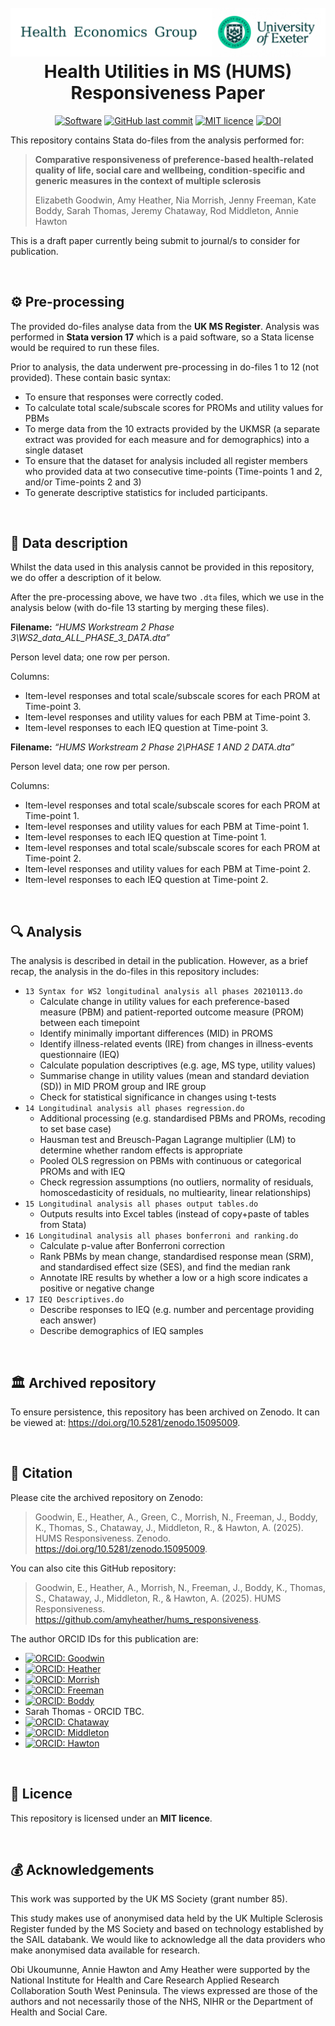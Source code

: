 <h1 align="center">
  <br>
    <a href="https://medicine.exeter.ac.uk/health-community/research/healtheconomics/"><img src="https://raw.githubusercontent.com/amyheather/hums_responsiveness/main/images/exeter_economics.png" alt="Health Economics Group, University of Exeter"></a>
  <br>
  Health Utilities in MS (HUMS) Responsiveness Paper
  <br>
</h1>

<p align="center">
    <a target="_blank" href="https://www.stata.com/"><img src="https://img.shields.io/badge/software-Stata_v17-239120" alt="Software"/></a>
    <a href="#"><img src="https://img.shields.io/github/last-commit/amyheather/hums_responsiveness" alt="GitHub last commit" /></a>
    <a target="_blank" href="https://github.com/amyheather/hums_responsiveness/blob/main/LICENSE"><img src="https://img.shields.io/badge/license-MIT-lightblue.svg" alt="MIT licence"/></a>
    <a target="_blank" href="https://doi.org/10.5281/zenodo.15095009"><img src="https://zenodo.org/badge/DOI/10.5281/zenodo.15095009.svg" alt="DOI"/></a>
</p>

This repository contains Stata do-files from the analysis performed for:

> **Comparative responsiveness of preference-based health-related quality of life, social care and wellbeing, condition-specific and generic measures in the context of multiple sclerosis**
> 
> Elizabeth Goodwin, Amy Heather, Nia Morrish, Jenny Freeman, Kate Boddy, Sarah Thomas, Jeremy Chataway, Rod Middleton, Annie Hawton

This is a draft paper currently being submit to journal/s to consider for publication.

<br>

## ⚙️ Pre-processing

The provided do-files analyse data from the **UK MS Register**. Analysis was performed in **Stata version 17** which is a paid software, so a Stata license would be required to run these files.

Prior to analysis, the data underwent pre-processing in do-files 1 to 12 (not provided). These contain basic syntax:

* To ensure that responses were correctly coded.
* To calculate total scale/subscale scores for PROMs and utility values for PBMs
* To merge data from the 10 extracts provided by the UKMSR (a separate extract was provided for each measure and for demographics) into a single dataset
* To ensure that the dataset for analysis included all register members who provided data at two consecutive time-points (Time-points 1 and 2, and/or Time-points 2 and 3)
* To generate descriptive statistics for included participants.

<br>

## 📜 Data description

Whilst the data used in this analysis cannot be provided in this repository, we do offer a description of it below.

After the pre-processing above, we have two `.dta` files, which we use in the analysis below (with do-file 13 starting by merging these files).

**Filename:** *“HUMS Workstream 2 Phase 3\WS2_data_ALL_PHASE_3_DATA.dta”*

Person level data; one row per person.

Columns:

* Item-level responses and total scale/subscale scores for each PROM at Time-point 3.
* Item-level responses and utility values for each PBM at Time-point 3.
* Item-level responses to each IEQ question at Time-point 3.

**Filename:** *“HUMS Workstream 2 Phase 2\PHASE 1 AND 2 DATA.dta”*

Person level data; one row per person.

Columns:

* Item-level responses and total scale/subscale scores for each PROM at Time-point 1.
* Item-level responses and utility values for each PBM at Time-point 1.
* Item-level responses to each IEQ question at Time-point 1.
* Item-level responses and total scale/subscale scores for each PROM at Time-point 2.
* Item-level responses and utility values for each PBM at Time-point 2.
* Item-level responses to each IEQ question at Time-point 2.

<br>

## 🔍 Analysis

The analysis is described in detail in the publication. However, as a brief recap, the analysis in the do-files in this repository includes:

* `13 Syntax for WS2 longitudinal analysis all phases 20210113.do`
  * Calculate change in utility values for each preference-based measure (PBM) and patient-reported outcome measure (PROM) between each timepoint
  * Identify minimally important differences (MID) in PROMS
  * Identify illness-related events (IRE) from changes in illness-events questionnaire (IEQ)
  * Calculate population descriptives (e.g. age, MS type, utility values)
  * Summarise change in utility values (mean and standard deviation (SD)) in MID PROM group and IRE group 
  * Check for statistical significance in changes using t-tests
* `14 Longitudinal analysis all phases regression.do`
  * Additional processing (e.g. standardised PBMs and PROMs, recoding to set base case)
  * Hausman test and Breusch-Pagan Lagrange multiplier (LM) to determine whether random effects is appropriate
  * Pooled OLS regression on PBMs with continuous or categorical PROMs and with IEQ
  * Check regression assumptions (no outliers, normality of residuals, homoscedasticity of residuals, no multiearity, linear relationships)
* `15 Longitudinal analysis all phases output tables.do`
  * Outputs results into Excel tables (instead of copy+paste of tables from Stata)
* `16 Longitudinal analysis all phases bonferroni and ranking.do`
  * Calculate p-value after Bonferroni correction
  * Rank PBMs by mean change, standardised response mean (SRM), and standardised effect size (SES), and find the median rank
  * Annotate IRE results by whether a low or a high score indicates a positive or negative change
* `17 IEQ Descriptives.do`
  * Describe responses to IEQ (e.g. number and percentage providing each answer)
  * Describe demographics of IEQ samples

<br>

## 🏛️ Archived repository

To ensure persistence, this repository has been archived on Zenodo. It can be viewed at: https://doi.org/10.5281/zenodo.15095009.

<br>

## 📝 Citation

Please cite the archived repository on Zenodo:

> Goodwin, E., Heather, A., Green, C., Morrish, N., Freeman, J., Boddy, K., Thomas, S., Chataway, J., Middleton, R., & Hawton, A. (2025). HUMS Responsiveness. Zenodo. https://doi.org/10.5281/zenodo.15095009.

You can also cite this GitHub repository:

> Goodwin, E., Heather, A., Morrish, N., Freeman, J., Boddy, K., Thomas, S., Chataway, J., Middleton, R., & Hawton, A. (2025). HUMS Responsiveness. https://github.com/amyheather/hums_responsiveness.

The author ORCID IDs for this publication are:

* [![ORCID: Goodwin](https://img.shields.io/badge/Elizabeth_Goodwin-0000--0003--1351--9170-brightgreen)](https://orcid.org/0000-0003-1351-9170)
* [![ORCID: Heather](https://img.shields.io/badge/Amy_Heather-0000--0002--6596--3479-brightgreen)](https://orcid.org/0000-0002-6596-3479)
* [![ORCID: Morrish](https://img.shields.io/badge/Nia_Morrish-0000--0002--7206--4957-brightgreen)](https://orcid.org/0000-0002-7206-4957)
* [![ORCID: Freeman](https://img.shields.io/badge/Jennifer_Freeman-0000--0002--4072--9758-brightgreen)](https://orcid.org/0000-0002-4072-9758)
* [![ORCID: Boddy](https://img.shields.io/badge/Kate_Boddy-0000--0001--9135--5488-brightgreen)](https://orcid.org/0000-0001-9135-5488)
* Sarah Thomas - ORCID TBC.
* [![ORCID: Chataway](https://img.shields.io/badge/Jeremy_Chataway-0000--0001--7286--6901-brightgreen)](https://orcid.org/0000-0001-7286-6901)
* [![ORCID: Middleton](https://img.shields.io/badge/Rod_Middleton-0000--0002--2130--4420-brightgreen)](https://orcid.org/0000-0002-2130-4420)
* [![ORCID: Hawton](https://img.shields.io/badge/Annie_Hawton-0000--0002--1336--5899-brightgreen)](https://orcid.org/0000-0002-1336-5899)

<br>

## 📜 Licence

This repository is licensed under an **MIT licence**.

<br>

## 💰 Acknowledgements

This work was supported by the UK MS Society (grant number 85).

This study makes use of anonymised data held by the UK Multiple Sclerosis Register funded by the MS Society and based on technology established by the SAIL databank. We would like to acknowledge all the data providers who make anonymised data available for research.

Obi Ukoumunne, Annie Hawton and Amy Heather were supported by the National Institute for Health and Care Research Applied Research Collaboration South West Peninsula. The views expressed are those of the authors and not necessarily those of the NHS, NIHR or the Department of Health and Social Care.